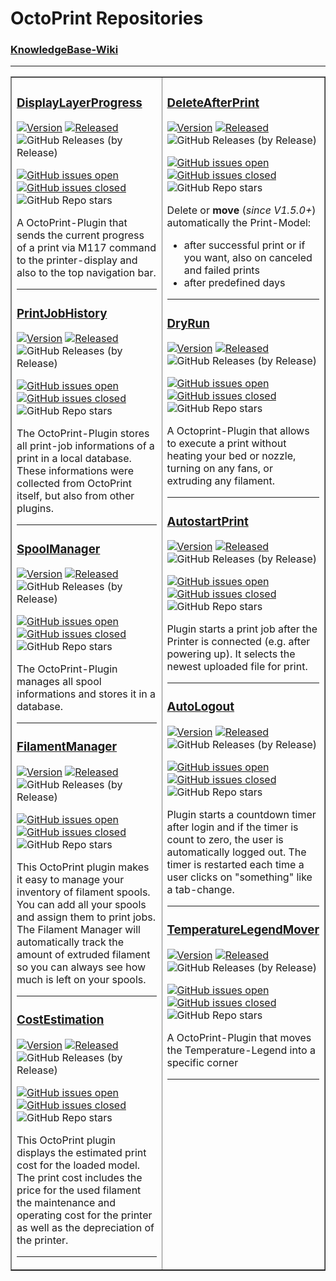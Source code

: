# OctoPrint Repositories

### [KnowledgeBase-Wiki](https://github.com/OllisGit/OctoPrint-KnowledgeBase/wiki)

---

<table border="1" style="width:100%;"><tr><td valign="top" width="50%">


### [DisplayLayerProgress](https://github.com/OllisGit/OctoPrint-DisplayLayerProgress)
[![Version](https://img.shields.io/badge/dynamic/json.svg?color=brightgreen&label=version&url=https://api.github.com/repos/OllisGit/OctoPrint-DisplayLayerProgress/releases&query=$[0].name)]()
[![Released](https://img.shields.io/badge/dynamic/json.svg?color=brightgreen&label=released&url=https://api.github.com/repos/OllisGit/OctoPrint-DisplayLayerProgress/releases&query=$[0].published_at)]()
![GitHub Releases (by Release)](https://img.shields.io/github/downloads/OllisGit/OctoPrint-DisplayLayerProgress/latest/total.svg)

[![GitHub issues open](https://img.shields.io/github/issues/OllisGit/OctoPrint-DisplayLayerProgress.svg)](https://github.com/OllisGit/OctoPrint-DisplayLayerProgress/issues)
[![GitHub issues closed](https://img.shields.io/github/issues-closed/OllisGit/OctoPrint-DisplayLayerProgress.svg)](https://github.com/OllisGit/OctoPrint-DisplayLayerProgress/issues)
![GitHub Repo stars](https://img.shields.io/github/stars/OllisGit/OctoPrint-DisplayLayerProgress)


A OctoPrint-Plugin that sends the current progress of a print via M117 command to the printer-display and also to the top navigation bar.

---

### [PrintJobHistory](https://github.com/OllisGit/OctoPrint-PrintJobHistory)
[![Version](https://img.shields.io/badge/dynamic/json.svg?color=brightgreen&label=version&url=https://api.github.com/repos/OllisGit/OctoPrint-PrintJobHistory/releases&query=$[0].name)]()
[![Released](https://img.shields.io/badge/dynamic/json.svg?color=brightgreen&label=released&url=https://api.github.com/repos/OllisGit/OctoPrint-PrintJobHistory/releases&query=$[0].published_at)]()
![GitHub Releases (by Release)](https://img.shields.io/github/downloads/OllisGit/OctoPrint-PrintJobHistory/latest/total.svg)

[![GitHub issues open](https://img.shields.io/github/issues/OllisGit/OctoPrint-PrintJobHistory.svg)](https://github.com/OllisGit/OctoPrint-PrintJobHistory/issues)
[![GitHub issues closed](https://img.shields.io/github/issues-closed/OllisGit/OctoPrint-PrintJobHistory.svg)](https://github.com/OllisGit/OctoPrint-PrintJobHistory/issues)
![GitHub Repo stars](https://img.shields.io/github/stars/OllisGit/OctoPrint-PrintJobHistory)

The OctoPrint-Plugin stores all print-job informations of a print in a local database.
These informations were collected from OctoPrint itself, but also from other plugins.

---

### [SpoolManager](https://github.com/OllisGit/OctoPrint-SpoolManager)
[![Version](https://img.shields.io/badge/dynamic/json.svg?color=brightgreen&label=version&url=https://api.github.com/repos/OllisGit/OctoPrint-SpoolManager/releases&query=$[0].name)]()
[![Released](https://img.shields.io/badge/dynamic/json.svg?color=brightgreen&label=released&url=https://api.github.com/repos/OllisGit/OctoPrint-SpoolManager/releases&query=$[0].published_at)]()
![GitHub Releases (by Release)](https://img.shields.io/github/downloads/OllisGit/OctoPrint-SpoolManager/latest/total.svg)

[![GitHub issues open](https://img.shields.io/github/issues/OllisGit/OctoPrint-SpoolManager.svg)](https://github.com/OllisGit/OctoPrint-SpoolManager/issues)
[![GitHub issues closed](https://img.shields.io/github/issues-closed/OllisGit/OctoPrint-SpoolManager.svg)](https://github.com/OllisGit/OctoPrint-SpoolManager/issues)
![GitHub Repo stars](https://img.shields.io/github/stars/OllisGit/OctoPrint-SpoolManager)

The OctoPrint-Plugin manages all spool informations and stores it in a database.

---

### [FilamentManager](https://github.com/OllisGit/OctoPrint-FilamentManager)
[![Version](https://img.shields.io/badge/dynamic/json.svg?color=brightgreen&label=version&url=https://api.github.com/repos/OllisGit/OctoPrint-FilamentManager/releases&query=$[0].name)]()
[![Released](https://img.shields.io/badge/dynamic/json.svg?color=brightgreen&label=released&url=https://api.github.com/repos/OllisGit/OctoPrint-FilamentManager/releases&query=$[0].published_at)]()
![GitHub Releases (by Release)](https://img.shields.io/github/downloads/OllisGit/OctoPrint-FilamentManager/latest/total.svg)

[![GitHub issues open](https://img.shields.io/github/issues/OllisGit/OctoPrint-FilamentManager.svg)](https://github.com/OllisGit/OctoPrint-FilamentManager/issues)
[![GitHub issues closed](https://img.shields.io/github/issues-closed/OllisGit/OctoPrint-FilamentManager.svg)](https://github.com/OllisGit/OctoPrint-FilamentManager/issues)
![GitHub Repo stars](https://img.shields.io/github/stars/OllisGit/OctoPrint-FilamentManager)

This OctoPrint plugin makes it easy to manage your inventory of filament spools. You can add all your spools and assign them to print jobs. The Filament Manager will automatically track the amount of extruded filament so you can always see how much is left on your spools.

---

### [CostEstimation](https://github.com/OllisGit/OctoPrint-CostEstimation)
[![Version](https://img.shields.io/badge/dynamic/json.svg?color=brightgreen&label=version&url=https://api.github.com/repos/OllisGit/OctoPrint-CostEstimation/releases&query=$[0].name)]()
[![Released](https://img.shields.io/badge/dynamic/json.svg?color=brightgreen&label=released&url=https://api.github.com/repos/OllisGit/OctoPrint-CostEstimation/releases&query=$[0].published_at)]()
![GitHub Releases (by Release)](https://img.shields.io/github/downloads/OllisGit/OctoPrint-CostEstimation/latest/total.svg)

[![GitHub issues open](https://img.shields.io/github/issues/OllisGit/OctoPrint-CostEstimation.svg)](https://github.com/OllisGit/OctoPrint-CostEstimation/issues)
[![GitHub issues closed](https://img.shields.io/github/issues-closed/OllisGit/OctoPrint-CostEstimation.svg)](https://github.com/OllisGit/OctoPrint-CostEstimation/issues)
![GitHub Repo stars](https://img.shields.io/github/stars/OllisGit/OctoPrint-CostEstimation)

This OctoPrint plugin displays the estimated print cost for the loaded model. The print cost includes the price for the used filament the maintenance and operating cost for the printer as well as the depreciation of the printer.

---
</td><td valign="top" width="50%">

### [DeleteAfterPrint](https://github.com/OllisGit/OctoPrint-DeleteAfterPrint)
[![Version](https://img.shields.io/badge/dynamic/json.svg?color=brightgreen&label=version&url=https://api.github.com/repos/OllisGit/OctoPrint-DeleteAfterPrint/releases&query=$[0].name)]()
[![Released](https://img.shields.io/badge/dynamic/json.svg?color=brightgreen&label=released&url=https://api.github.com/repos/OllisGit/OctoPrint-DeleteAfterPrint/releases&query=$[0].published_at)]()
![GitHub Releases (by Release)](https://img.shields.io/github/downloads/OllisGit/OctoPrint-DeleteAfterPrint/latest/total.svg)

[![GitHub issues open](https://img.shields.io/github/issues/OllisGit/OctoPrint-DeleteAfterPrint.svg)](https://github.com/OllisGit/OctoPrint-DeleteAfterPrint/issues)
[![GitHub issues closed](https://img.shields.io/github/issues-closed/OllisGit/OctoPrint-DeleteAfterPrint.svg)](https://github.com/OllisGit/OctoPrint-DeleteAfterPrint/issues)
![GitHub Repo stars](https://img.shields.io/github/stars/OllisGit/OctoPrint-DeleteAfterPrint)

Delete or **move** (*since V1.5.0+*) automatically the Print-Model:
* after successful print or if you want, also on canceled and failed prints
* after predefined days

---

### [DryRun](https://github.com/OllisGit/OctoPrint-DryRun)
[![Version](https://img.shields.io/badge/dynamic/json.svg?color=brightgreen&label=version&url=https://api.github.com/repos/OllisGit/OctoPrint-DryRun/releases&query=$[0].name)]()
[![Released](https://img.shields.io/badge/dynamic/json.svg?color=brightgreen&label=released&url=https://api.github.com/repos/OllisGit/OctoPrint-DryRun/releases&query=$[0].published_at)]()
![GitHub Releases (by Release)](https://img.shields.io/github/downloads/OllisGit/OctoPrint-DryRun/latest/total.svg)

[![GitHub issues open](https://img.shields.io/github/issues/OllisGit/OctoPrint-DryRun.svg)](https://github.com/OllisGit/OctoPrint-DryRun/issues)
[![GitHub issues closed](https://img.shields.io/github/issues-closed/OllisGit/OctoPrint-DryRun.svg)](https://github.com/OllisGit/OctoPrint-DryRun/issues)
![GitHub Repo stars](https://img.shields.io/github/stars/OllisGit/OctoPrint-DryRun)

A Octoprint-Plugin that allows to execute a print without heating your bed or nozzle, turning on any fans, or extruding any filament.

---

### [AutostartPrint](https://github.com/OllisGit/Octoprint-AutostartPrint)
[![Version](https://img.shields.io/badge/dynamic/json.svg?color=brightgreen&label=version&url=https://api.github.com/repos/OllisGit/OctoPrint-AutostartPrint/releases&query=$[0].name)]()
[![Released](https://img.shields.io/badge/dynamic/json.svg?color=brightgreen&label=released&url=https://api.github.com/repos/OllisGit/OctoPrint-AutostartPrint/releases&query=$[0].published_at)]()
![GitHub Releases (by Release)](https://img.shields.io/github/downloads/OllisGit/OctoPrint-AutostartPrint/latest/total.svg)

[![GitHub issues open](https://img.shields.io/github/issues/OllisGit/OctoPrint-AutostartPrint.svg)](https://github.com/OllisGit/OctoPrint-AutostartPrint/issues)
[![GitHub issues closed](https://img.shields.io/github/issues-closed/OllisGit/OctoPrint-AutostartPrint.svg)](https://github.com/OllisGit/OctoPrint-AutostartPrint/issues)
![GitHub Repo stars](https://img.shields.io/github/stars/OllisGit/OctoPrint-AutostartPrint)

Plugin starts a print job after the Printer is connected (e.g. after powering up). It selects the newest uploaded file for print.

---

### [AutoLogout](https://github.com/OllisGit/OctoPrint-AutoLogout)
[![Version](https://img.shields.io/badge/dynamic/json.svg?color=brightgreen&label=version&url=https://api.github.com/repos/OllisGit/OctoPrint-AutoLogout/releases&query=$[0].name)]()
[![Released](https://img.shields.io/badge/dynamic/json.svg?color=brightgreen&label=released&url=https://api.github.com/repos/OllisGit/OctoPrint-AutoLogout/releases&query=$[0].published_at)]()
![GitHub Releases (by Release)](https://img.shields.io/github/downloads/OllisGit/OctoPrint-AutoLogout/latest/total.svg)

[![GitHub issues open](https://img.shields.io/github/issues/OllisGit/OctoPrint-AutoLogout.svg)](https://github.com/OllisGit/OctoPrint-AutoLogout/issues)
[![GitHub issues closed](https://img.shields.io/github/issues-closed/OllisGit/OctoPrint-AutoLogout.svg)](https://github.com/OllisGit/OctoPrint-AutoLogout/issues)
![GitHub Repo stars](https://img.shields.io/github/stars/OllisGit/OctoPrint-AutoLogout)

Plugin starts a countdown timer after login and if the timer is count to zero, the user is automatically logged out.
The timer is restarted each time a user clicks on "something" like a tab-change.

---

### [TemperatureLegendMover](https://github.com/OllisGit/OctoPrint-TemperatureLegendMover)
[![Version](https://img.shields.io/badge/dynamic/json.svg?color=brightgreen&label=version&url=https://api.github.com/repos/OllisGit/OctoPrint-TemperatureLegendMover/releases&query=$[0].name)]()
[![Released](https://img.shields.io/badge/dynamic/json.svg?color=brightgreen&label=released&url=https://api.github.com/repos/OllisGit/OctoPrint-TemperatureLegendMover/releases&query=$[0].published_at)]()
![GitHub Releases (by Release)](https://img.shields.io/github/downloads/OllisGit/OctoPrint-TemperatureLegendMover/latest/total.svg)

[![GitHub issues open](https://img.shields.io/github/issues/OllisGit/OctoPrint-TemperatureLegendMover.svg)](https://github.com/OllisGit/OctoPrint-TemperatureLegendMover/issues)
[![GitHub issues closed](https://img.shields.io/github/issues-closed/OllisGit/OctoPrint-TemperatureLegendMover.svg)](https://github.com/OllisGit/OctoPrint-TemperatureLegendMover/issues)
![GitHub Repo stars](https://img.shields.io/github/stars/OllisGit/OctoPrint-TemperatureLegendMover)

A OctoPrint-Plugin that moves the Temperature-Legend into a specific corner

---
</td></tr></table>
